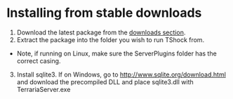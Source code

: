 # Installing from stable downloads
1. Download the latest package from the [downloads section](https://github.com/TShock/TShock/downloads).
2. Extract the package into the folder you wish to run TShock from.
 * Note, if running on Linux, make sure the ServerPlugins folder has the correct casing.
3. Install sqlite3. If on Windows, go to http://www.sqlite.org/download.html and download the precompiled DLL and place sqlite3.dll with TerrariaServer.exe